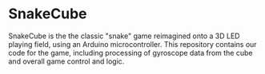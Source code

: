 # SnakeCube
SnakeCube is the the classic "snake" game reimagined onto a 3D LED playing field, using an Arduino microcontroller. This repository contains our code for the game, including processing of gyroscope data from the cube and overall game control and logic.
